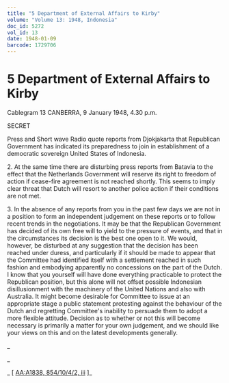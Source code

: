 ```yaml
---
title: "5 Department of External Affairs to Kirby"
volume: "Volume 13: 1948, Indonesia"
doc_id: 5272
vol_id: 13
date: 1948-01-09
barcode: 1729706
---
```


# 5 Department of External Affairs to Kirby

Cablegram 13 CANBERRA, 9 January 1948, 4.30 p.m.

SECRET

Press and Short wave Radio quote reports from Djokjakarta that Republican Government has indicated its preparedness to join in establishment of a democratic sovereign United States of Indonesia.

2\. At the same time there are disturbing press reports from Batavia to the effect that the Netherlands Government will reserve its right to freedom of action if cease-fire agreement is not reached shortly. This seems to imply clear threat that Dutch will resort to another police action if their conditions are not met.

3\. In the absence of any reports from you in the past few days we are not in a position to form an independent judgement on these reports or to follow recent trends in the negotiations. It may be that the Republican Government has decided of its own free will to yield to the pressure of events, and that in the circumstances its decision is the best one open to it. We would, however, be disturbed at any suggestion that the decision has been reached under duress, and particularly if it should be made to appear that the Committee had identified itself with a settlement reached in such fashion and embodying apparently no concessions on the part of the Dutch. I know that you yourself will have done everything practicable to protect the Republican position, but this alone will not offset possible Indonesian disillusionment with the machinery of the United Nations and also with Australia. It might become desirable for Committee to issue at an appropriate stage a public statement protesting against the behaviour of the Dutch and regretting Committee's inability to persuade them to adopt a more flexible attitude. Decision as to whether or not this will become necessary is primarily a matter for your own judgement, and we should like your views on this and on the latest developments generally.

_

_

_ [ [AA:A1838, 854/10/4/2, iii](http://www.naa.gov.au/cgi-bin/Search?O=I&Number=1729706) ]_
